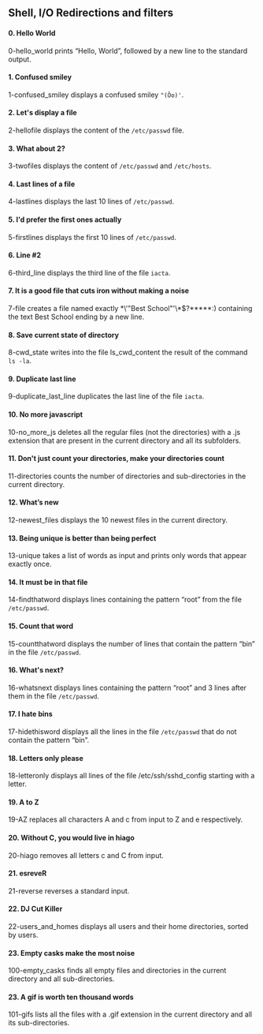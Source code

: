 ## Shell, I/O Redirections and filters

#### 0. Hello World
0-hello_world prints “Hello, World”, followed by a new line to the standard output.

#### 1. Confused smiley
1-confused_smiley displays a confused smiley `"(Ôo)'`.

#### 2. Let's display a file
2-hellofile displays the content of the `/etc/passwd` file.

#### 3. What about 2?
3-twofiles displays the content of `/etc/passwd` and `/etc/hosts`.

#### 4. Last lines of a file
4-lastlines displays the last 10 lines of `/etc/passwd`.

#### 5. I'd prefer the first ones actually
5-firstlines displays the first 10 lines of `/etc/passwd`.

#### 6. Line #2
6-third_line displays the third line of the file `iacta`.

#### 7. It is a good file that cuts iron without making a noise
7-file creates a file named exactly \*\\'"Best School"\'\\*$\?\*\*\*\*\*:) containing the text Best School ending by a new line.

#### 8. Save current state of directory
8-cwd_state writes into the file ls_cwd_content the result of the command `ls -la`.

#### 9. Duplicate last line
9-duplicate_last_line duplicates the last line of the file `iacta`.

#### 10. No more javascript
10-no_more_js deletes all the regular files (not the directories) with a .js extension that are present in the current directory and all its subfolders.

#### 11. Don't just count your directories, make your directories count
11-directories counts the number of directories and sub-directories in the current directory.

#### 12. What’s new
12-newest_files displays the 10 newest files in the current directory.

#### 13. Being unique is better than being perfect
13-unique takes a list of words as input and prints only words that appear exactly once.

#### 14. It must be in that file
14-findthatword displays lines containing the pattern “root” from the file `/etc/passwd`.

#### 15. Count that word
15-countthatword displays the number of lines that contain the pattern “bin” in the file `/etc/passwd`.

#### 16. What's next?
16-whatsnext displays lines containing the pattern “root” and 3 lines after them in the file `/etc/passwd`.

#### 17. I hate bins
17-hidethisword displays all the lines in the file `/etc/passwd` that do not contain the pattern “bin”.

#### 18. Letters only please
18-letteronly displays all lines of the file /etc/ssh/sshd_config starting with a letter.

#### 19. A to Z
19-AZ replaces all characters A and c from input to Z and e respectively.

#### 20. Without C, you would live in hiago
20-hiago removes all letters c and C from input.

#### 21. esreveR
21-reverse reverses a standard input.

#### 22. DJ Cut Killer
22-users_and_homes displays all users and their home directories, sorted by users.

#### 23. Empty casks make the most noise
100-empty_casks finds all empty files and directories in the current directory and all sub-directories.

#### 23. A gif is worth ten thousand words
101-gifs lists all the files with a .gif extension in the current directory and all its sub-directories.